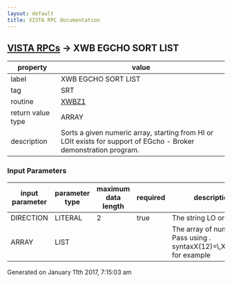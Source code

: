 ```yaml
---
layout: default
title: VISTA RPC documentation
---
```




## [VISTA RPCs](TableOfContent.md) &#8594; XWB EGCHO SORT LIST 

 property | value 
--- | --- 
 label | XWB EGCHO SORT LIST
 tag | SRT
 routine | [XWBZ1](http://code.osehra.org/dox/Routine_XWBZ1_source.html)
 return value type | ARRAY
 description | Sorts a given numeric array, starting from HI or LOIt exists for support of EGcho - Broker demonstration program.

### Input Parameters

| input parameter | parameter type | maximum data length | required | description | 
| --- | --- | --- | --- | --- | 
| DIRECTION | LITERAL | 2 | true | The string LO or HI | 
| ARRAY | LIST |  |  | The array of numbers.  Pass using . syntaxX(12)=\\,X(23)=\\,... for example | 




 Generated on January 11th 2017, 7:15:03 am